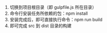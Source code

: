 1. 切换到项目根目录（即 gulpfile.js 所在目录）
2. 命令行安装任务所依赖的包：npm install
3. 安装完成后，即可直接执行命令：npm run build
4. 即可完成 src 到 dist 目录的构建